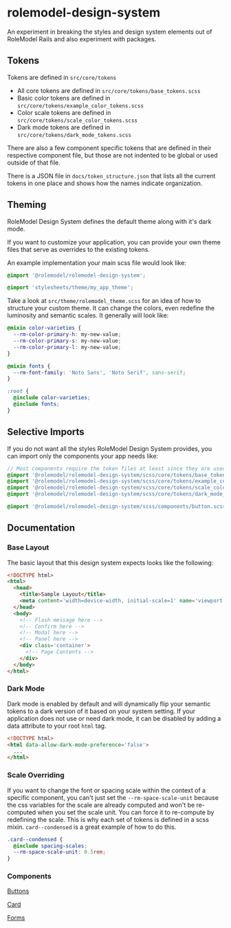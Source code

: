 # rolemodel-design-system

An experiment in breaking the styles and design system elements out of RoleModel Rails and also experiment with packages.

## Tokens

Tokens are defined in `src/core/tokens`

- All core tokens are defined in `src/core/tokens/base_tokens.scss`
- Basic color tokens are defined in `src/core/tokens/example_color_tokens.scss`
- Color scale tokens are defined in `src/core/tokens/scale_color_tokens.scss`
- Dark mode tokens are defined in `src/core/tokens/dark_mode_tokens.scss`

There are also a few component specific tokens that are defined in their respective component file, but those are not indented to be global or used outside of that file.

There is a JSON file in `docs/token_structure.json` that lists all the current tokens in one place and shows how the names indicate organization.

## Theming

RoleModel Design System defines the default theme along with it's dark mode.

If you want to customize your application, you can provide your own theme files that serve as overrides to the existing tokens.

An example implementation your main scss file would look like:

```scss
@import '@rolemodel/rolemodel-design-system';

@import 'stylesheets/theme/my_app_theme';
```

Take a look at `src/theme/rolemodel_theme.scss` for an idea of how to structure your custom theme. It can change the colors, even redefine the luminosity and semantic scales. It generally will look like:

```scss
@mixin color-varieties {
  --rm-color-primary-h: my-new-value;
  --rm-color-primary-s: my-new-value;
  --rm-color-primary-l: my-new-value;
}

@mixin fonts {
  --rm-font-family: 'Noto Sans', 'Noto Serif', sans-serif;
}

:root {
  @include color-varieties;
  @include fonts;
}
```

## Selective Imports

If you do not want all the styles RoleModel Design System provides, you can import only the components your app needs like:

```scss
// Most components require the token files at least since they are used throughout the system.
@import '@rolemodel/rolemodel-design-system/scss/core/tokens/base_tokens';
@import '@rolemodel/rolemodel-design-system/scss/core/tokens/example_color_tokens';
@import '@rolemodel/rolemodel-design-system/scss/core/tokens/scale_color_tokens';
@import '@rolemodel/rolemodel-design-system/scss/core/tokens/dark_mode_tokens';

@import '@rolemodel/rolemodel-design-system/scss/components/button.scss';
```

## Documentation

### Base Layout

The basic layout that this design system expects looks like the following:
```html
<!DOCTYPE html>
<html>
  <head>
    <title>Sample Layout</title>
    <meta content='width=device-width, initial-scale=1' name='viewport' />
  </head>
  <body>
    <!-- Flash message here -->
    <!-- Confirm here -->
    <!-- Modal here -->
    <!-- Panel here -->
    <div class='container'>
      <!-- Page Contents -->
    </div>
  </body>
</html>
```

### Dark Mode

Dark mode is enabled by default and will dynamically flip your semantic tokens to a dark version of it based on your system setting.
If your application does not use or need dark mode, it can be disabled by adding a data attribute to your root `html` tag.

```html
<!DOCTYPE html>
<html data-allow-dark-mode-preference='false'>
  ...
</html>
```

### Scale Overriding

If you want to change the font or spacing scale within the context of a specific component, you can't just set the `--rm-space-scale-unit` because the css variables for the scale are already computed and won't be re-computed when you set the scale unit. You can force it to re-compute by redefining the scale. This is why each set of tokens is defined in a scss mixin. `card--condensed` is a great example of how to do this.

```scss
.card--condensed {
  @include spacing-scales;
  --rm-space-scale-unit: 0.5rem;
}
```

### Components

[Buttons](./docs/components/button/button.md)

[Card](./docs/components/card/card.md)

[Forms](./docs/components/form/form.md)
